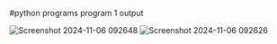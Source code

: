 #python programs
program 1 output

![Screenshot 2024-11-06 092648](https://github.com/user-attachments/assets/5bf8f3ef-15e9-4921-b246-829a9621dd1d)
![Screenshot 2024-11-06 092626](https://github.com/user-attachments/assets/6ef83440-e819-471c-8553-bfa99bfc84eb)
